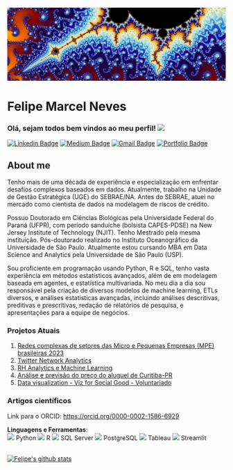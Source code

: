 [![Header](https://raw.githubusercontent.com/Fmarcelneves/Fmarcelneves/main/header_1080x360.jpg "Header")](https://raw.githubusercontent.com/Fmarcelneves/Fmarcelneves/main/header_1080x360.jpg.jpg)

# Felipe Marcel Neves 
### Olá, sejam todos bem vindos ao meu perfil! <img src="https://raw.githubusercontent.com/MartinHeinz/MartinHeinz/master/wave.gif" width="30px">
[![Linkedin Badge](https://img.shields.io/badge/-LinkedIn-blue?style=flat-square&logo=Linkedin&logoColor=white&link=https://www.linkedin.com/in/felipe-marcel-neves-9b765215b/)](https://www.linkedin.com/in/felipe-marcel-neves-9b765215b/)
[![Medium Badge](https://img.shields.io/badge/-Medium-black?style=flat-square&logo=Medium&logoColor=white&link=https://medium.com/@felipeneves_87985)](https://medium.com/@felipeneves_87985)
[![Gmail Badge](https://img.shields.io/badge/-Gmail-red?style=flat-square&logo=Gmail&logoColor=white&link=fmarcelneves@gmail.com)](fmarcelneves@gmail.com)
[![Portfolio Badge](https://img.shields.io/badge/-Portfolio-green?style=flat-square&logo=Portfolio&logoColor=white&link=)](https://fmarcelneves.github.io/portfolio/)

## About me 
Tenho mais de uma década de experiência e especialização em enfrentar desafios complexos baseados em dados. Atualmente, trabalho na Unidade de Gestão Estratégica (UGE) do SEBRAE/NA. Antes do SEBRAE, atuei no mercado como cientista de dados na modelagem de riscos de crédito.

Possuo Doutorado em Ciências Biológicas pela Universidade Federal do Paraná (UFPR), com período sanduíche (bolsista CAPES-PDSE) na New Jersey Institute of Technology (NJIT). Tenho Mestrado pela mesma instituição. Pós-doutorado realizado no Instituto Oceanográfico da Universidade de São Paulo. Atualmente estou cursando MBA em Data Science and Analytics pela Universidade de São Paulo (USP). 

Sou proficiente em programação usando Python, R e SQL, tenho vasta experiência em métodos estatísticos avançados, além de em modelagem baseada em agentes, e estatística multivariada. No meu dia a dia sou responsável pela criação de diversos modelos de machine learning, ETLs diversos, e análises estatísticas avançadas, incluindo análises descritivas, preditivas e prescritivas, redação de relatórios de pesquisa, e apresentações para a equipe de negócios.

### Projetos Atuais 
1. [Redes complexas de setores das Micro e Pequenas Empresas (MPE) brasileiras 2023](https://github.com/fmarcelneves/Redes-complexas-de-setores-das-Micro-e-Pequenas-Empresas-MPE-brasileiras-2023-)
2. [Twitter Network Analytics](https://github.com/fmarcelneves/Twitter-Network-Analytics)
3. [RH Analytics e Machine Learning](https://github.com/fmarcelneves/HR-Analytics-Prediction)
4. [Análise e previsão do preço do aluguel de Curitiba-PR](https://github.com/fmarcelneves/Rental-price-analysis-and-forecast-Curitiba-PR) 
5. [Data visualization - Viz for Social Good - Voluntariado](https://github.com/fmarcelneves/Viz-for-Social-Good)

### Artigos científicos 
Link para o ORCID: https://orcid.org/0000-0002-1586-6929

<summary><b>Linguagens e Ferramentas</b>:</summary>
<code><img height="32" src="https://simpleicons.org/icons/python.svg"></code> Python
<code><img height="32" src="https://simpleicons.org/icons/r.svg"></code> R
<code><img height="32" src="https://simpleicons.org/icons/microsoftsqlserver.svg"></code> SQL Server
<code><img height="32" src="https://simpleicons.org/icons/postgresql.svg"></code> PostgreSQL
<code><img height="32" src="https://simpleicons.org/icons/tableau.svg"></code> Tableau
<code><img height="32" src="https://simpleicons.org/icons/streamlit.svg"></code> Streamlit
<br><br>

[![Felipe's github stats](https://github-readme-stats.vercel.app/api?username=Fmarcelneves)](https://github.com/Fmarcelneves/github-readme-stats)
